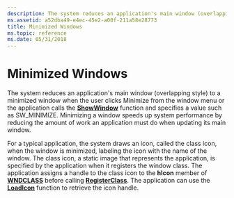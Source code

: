 ```yaml
---
description: The system reduces an application's main window (overlapping style) to a minimized window when the user clicks Minimize from the window menu or the application calls the ShowWindow function and specifies a value such as SW\_MINIMIZE.
ms.assetid: a52dba49-e4ec-45e2-a00f-211a58e28773
title: Minimized Windows
ms.topic: reference
ms.date: 05/31/2018
---
```


# Minimized Windows

The system reduces an application's main window (overlapping style) to a minimized window when the user clicks Minimize from the window menu or the application calls the [**ShowWindow**](/windows/win32/api/winuser/nf-winuser-showwindow) function and specifies a value such as SW\_MINIMIZE. Minimizing a window speeds up system performance by reducing the amount of work an application must do when updating its main window.

For a typical application, the system draws an icon, called the class icon, when the window is minimized, labeling the icon with the name of the window. The class icon, a static image that represents the application, is specified by the application when it registers the window class. The application assigns a handle to the class icon to the **hIcon** member of [**WNDCLASS**](/windows/win32/api/winuser/ns-winuser-wndclassa) before calling [**RegisterClass**](/windows/win32/api/winuser/nf-winuser-registerclassa). The application can use the [**LoadIcon**](/windows/win32/api/winuser/nf-winuser-loadicona) function to retrieve the icon handle.

 

 
